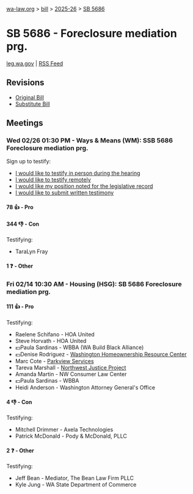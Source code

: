 [wa-law.org](/) > [bill](/bill/) > [2025-26](/bill/2025-26/) > [SB 5686](/bill/2025-26/sb/5686/)

# SB 5686 - Foreclosure mediation prg.
[leg.wa.gov](https://app.leg.wa.gov/billsummary?BillNumber=5686&Year=2025&Initiative=false) | [RSS Feed](./rss.xml)

## Revisions
* [Original Bill](1/)
* [Substitute Bill](S/)

## Meetings
### Wed 02/26 01:30 PM - Ways & Means (WM): SSB 5686 Foreclosure mediation prg.
Sign up to testify:
* [I would like to testify in person during the hearing](https://app.leg.wa.gov/csi/Testifier/Add?chamber=House&mId=32889&aId=164997&caId=26205&tId=1)
* [I would like to testify remotely](https://app.leg.wa.gov/csi/Testifier/Add?chamber=House&mId=32889&aId=164997&caId=26205&tId=2)
* [I would like my position noted for the legislative record](https://app.leg.wa.gov/csi/Testifier/Add?chamber=House&mId=32889&aId=164997&caId=26205&tId=3)
* [I would like to submit written testimony](https://app.leg.wa.gov/csi/Testifier/Add?chamber=House&mId=32889&aId=164997&caId=26205&tId=4)

#### 78 👍 - Pro

#### 344 👎 - Con
Testifying:
* TaraLyn Fray

#### 1 ❓ - Other

### Fri 02/14 10:30 AM - Housing (HSG): SB 5686 Foreclosure mediation prg.
#### 111 👍 - Pro
Testifying:
* Raelene Schifano - HOA United
* Steve Horvath - HOA United
* 💵Paula Sardinas - WBBA (WA Build Black Alliance)
* 💵Denise Rodriguez - [Washington Homeownership Resource Center](/org/washington_homeownership_resource_center/)
* Marc Cote - [Parkview Services](/org/parkview_services/)
* Tareva Marshall - [Northwest Justice Project](/org/northwest_justice_project/)
* Amanda Martin - NW Consumer Law Center
* 💵Paula Sardinas - WBBA
* Heidi Anderson - Washington Attorney General's Office

#### 4 👎 - Con
Testifying:
* Mitchell Drimmer - Axela Technologies
* Patrick McDonald - Pody & McDonald, PLLC

#### 2 ❓ - Other
Testifying:
* Jeff Bean - Mediator, The Bean Law Firm PLLC
* Kyle Jung - WA State Department of Commerce
